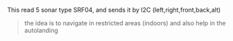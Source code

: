This read 5 sonar type SRF04, and sends it by I2C (left,right,front,back,alt)
> the idea is to navigate in restricted areas (indoors)
> and also help in the autolanding